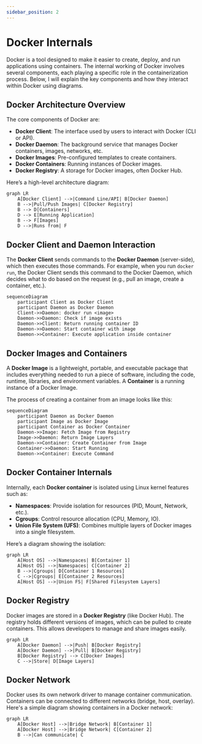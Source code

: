 ```yaml
---
sidebar_position: 2
---
```


# Docker Internals

Docker is a tool designed to make it easier to create, deploy, and run applications using containers. The internal working of Docker involves several components, each playing a specific role in the containerization process. Below, I will explain the key components and how they interact within Docker using diagrams.

## Docker Architecture Overview

The core components of Docker are:

- **Docker Client**: The interface used by users to interact with Docker (CLI or API).
- **Docker Daemon**: The background service that manages Docker containers, images, networks, etc.
- **Docker Images**: Pre-configured templates to create containers.
- **Docker Containers**: Running instances of Docker images.
- **Docker Registry**: A storage for Docker images, often Docker Hub.

Here’s a high-level architecture diagram:

```mermaid
graph LR
    A[Docker Client] -->|Command Line/API| B[Docker Daemon]
    B -->|Pull/Push Images| C[Docker Registry]
    B --> D[Containers]
    D --> E[Running Application]
    B --> F[Images]
    D -->|Runs from| F
```

## Docker Client and Daemon Interaction

The **Docker Client** sends commands to the **Docker Daemon** (server-side), which then executes those commands. For example, when you run `docker run`, the Docker Client sends this command to the Docker Daemon, which decides what to do based on the request (e.g., pull an image, create a container, etc.).

```mermaid
sequenceDiagram
    participant Client as Docker Client
    participant Daemon as Docker Daemon
    Client->>Daemon: docker run <image>
    Daemon->>Daemon: Check if image exists
    Daemon->>Client: Return running container ID
    Daemon->>Daemon: Start container with image
    Daemon->>Container: Execute application inside container
```

## Docker Images and Containers

A **Docker Image** is a lightweight, portable, and executable package that includes everything needed to run a piece of software, including the code, runtime, libraries, and environment variables. A **Container** is a running instance of a Docker Image.

The process of creating a container from an image looks like this:

```mermaid
sequenceDiagram
    participant Daemon as Docker Daemon
    participant Image as Docker Image
    participant Container as Docker Container
    Daemon->>Image: Fetch Image from Registry
    Image->>Daemon: Return Image Layers
    Daemon->>Container: Create Container from Image
    Container->>Daemon: Start Running
    Daemon->>Container: Execute Command
```

## Docker Container Internals

Internally, each **Docker container** is isolated using Linux kernel features such as:

- **Namespaces**: Provide isolation for resources (PID, Mount, Network, etc.).
- **Cgroups**: Control resource allocation (CPU, Memory, IO).
- **Union File System (UFS)**: Combines multiple layers of Docker images into a single filesystem.

Here’s a diagram showing the isolation:

```mermaid
graph LR
    A[Host OS] -->|Namespaces| B[Container 1]
    A[Host OS] -->|Namespaces| C[Container 2]
    B -->|Cgroups| D[Container 1 Resources]
    C -->|Cgroups| E[Container 2 Resources]
    A[Host OS] -->|Union FS| F[Shared Filesystem Layers]
```

## Docker Registry

Docker images are stored in a **Docker Registry** (like Docker Hub). The registry holds different versions of images, which can be pulled to create containers. This allows developers to manage and share images easily.

```mermaid
graph LR
    A[Docker Daemon] -->|Push| B[Docker Registry]
    A[Docker Daemon] -->|Pull| B[Docker Registry]
    B[Docker Registry] --> C[Docker Images]
    C -->|Store| D[Image Layers]
```

## Docker Network

Docker uses its own network driver to manage container communication. Containers can be connected to different networks (bridge, host, overlay). Here's a simple diagram showing containers in a Docker network:

```mermaid
graph LR
    A[Docker Host] -->|Bridge Network| B[Container 1]
    A[Docker Host] -->|Bridge Network| C[Container 2]
    B -->|Can communicate| C
```
